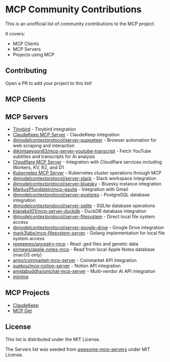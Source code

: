 # MCP Community Contributions

This is an unofficial list of community contributions to the MCP project.

It covers:
- MCP Clients
- MCP Servers
- Projects using MCP

## Contributing

Open a PR to add your project to this list!

## MCP Clients

## MCP Servers

- [Tinybird](https://github.com/tinybirdco/mcp-tinybird) - Tinybird integration
- [ClaudeKeep MCP Server](https://github.com/sdairs/claudekeep/tree/main/apps/mcp) - ClaudeKeep integration
- [@modelcontextprotocol/server-puppeteer](https://github.com/modelcontextprotocol/servers/tree/main/src/puppeteer) - Browser automation for web scraping and interaction
- [@kimtaeyoon83/mcp-server-youtube-transcript](https://github.com/kimtaeyoon83/mcp-server-youtube-transcript) - Fetch YouTube subtitles and transcripts for AI analysis
- [Cloudflare MCP Server](https://github.com/cloudflare/mcp-server-cloudflare) - Integration with Cloudflare services including Workers, KV, R2, and D1
- [Kubernetes MCP Server](https://github.com/strowk/mcp-k8s-go) - Kubernetes cluster operations through MCP
- [@modelcontextprotocol/server-slack](https://github.com/modelcontextprotocol/servers/tree/main/src/slack) - Slack workspace integration
- [@modelcontextprotocol/server-bluesky](https://github.com/keturiosakys/bluesky-context-server) - Bluesky instance integration
- [MarkusPfundstein/mcp-gsuite](https://github.com/MarkusPfundstein/mcp-gsuite) - Integration with Gmail
- [@modelcontextprotocol/server-postgres](https://github.com/modelcontextprotocol/servers/tree/main/src/postgres) - PostgreSQL database integration
- [@modelcontextprotocol/server-sqlite](https://github.com/modelcontextprotocol/servers/tree/main/src/sqlite) - SQLite database operations
- [ktanaka101/mcp-server-duckdb](https://github.com/ktanaka101/mcp-server-duckdb) - DuckDB database integration
- [@modelcontextprotocol/server-filesystem](https://github.com/modelcontextprotocol/servers/tree/main/src/filesystem) - Direct local file system access
- [@modelcontextprotocol/server-google-drive](https://github.com/modelcontextprotocol/servers/tree/main/src/gdrive) - Google Drive integration
- [mark3labs/mcp-filesystem-server](https://github.com/mark3labs/mcp-filesystem-server) - Golang implementation for local file system access
- [reeeeemo/ancestry-mcp](https://github.com/reeeeemo/ancestry-mcp) - Read .ged files and genetic data
- [sirmews/apple-notes-mcp](https://github.com/sirmews/apple-notes-mcp) - Read from local Apple Notes database (macOS only)
- [anjor/coinmarket-mcp-server](https://github.com/anjor/coinmarket-mcp-server) - Coinmarket API integration
- [suekou/mcp-notion-server](https://github.com/suekou/mcp-notion-server) - Notion API integration
- [amidabuddha/unichat-mcp-server](https://github.com/amidabuddha/unichat-mcp-server) - Multi-vendor AI API integration
- [minima](https://github.com/dmayboroda/minima)

## MCP Projects

- [ClaudeKeep](https://github.com/sdairs/claudekeep)
- [MCP Get](https://mcp-get.com/)

## License

This list is distributed under the MIT License.

The Servers list was seeded from [awesome-mcp-servers](https://github.com/modelcontextprotocol/awesome-mcp-servers) under MIT License.
